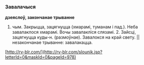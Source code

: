 ### Завалачыся
**дзеяслоў, закончанае трыванне**

1. чым. Закрыцца, зацягнуцца (хмарамі, туманам і пад.). Неба завалаклося хмарамі. Вочы завалакліся слязамі. 2. Зайсці, зацягнуцца куды-н. (размоўнае). Завалокся на край свету. || незакончанае трыванне: завалакацца.

<a rel="author">[http://rv-blr.com/](http://rv-blr.com/slounik.jsp?letterId=0&maskId=0&pageId=978)</a>
